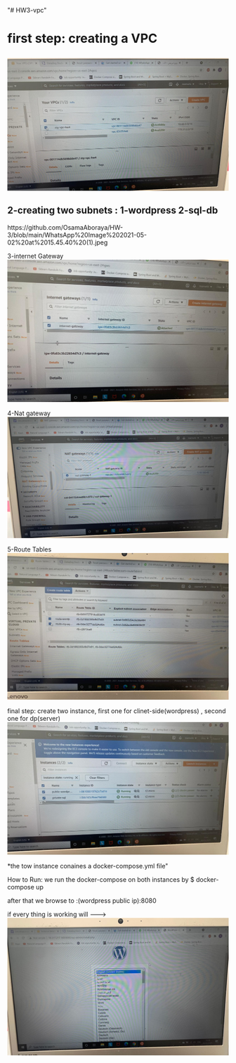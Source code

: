 "# HW3-vpc" <h1> 

**first step: creating a VPC**</h1>


![alt text](https://github.com/OsamaAboraya/HW-3/blob/main/WhatsApp%20Image%202021-05-02%20at%2015.45.40.jpeg)

<h2>
2-creating two subnets : 
    1-wordpress
    2-sql-db
 </h2>   
    https://github.com/OsamaAboraya/HW-3/blob/main/WhatsApp%20Image%202021-05-02%20at%2015.45.40%20(1).jpeg
    

3-internet Gateway
![alt text](https://github.com/OsamaAboraya/HW-3/blob/main/WhatsApp%20Image%202021-05-02%20at%2015.45.41%20(1).jpeg)


4-Nat gateway 
![alt text](https://github.com/OsamaAboraya/HW-3/blob/main/WhatsApp%20Image%202021-05-02%20at%2015.45.42.jpeg)


5-Route Tables
![alt text](https://github.com/OsamaAboraya/HW-3/blob/main/WhatsApp%20Image%202021-05-02%20at%2015.45.41.jpeg)

final step: create two instance, first one for clinet-side(wordpress) , second one for dp(server)
![alt text](https://github.com/OsamaAboraya/HW-3/blob/main/WhatsApp%20Image%202021-05-02%20at%2015.45.42%20(1).jpeg)

*the tow instance conaines a docker-compose.yml file"

How to Run: we run the docker-compose on both instances by $ docker-compose up 

after that we browse to :(wordpress public ip):8080



if every thing is working will --->
![alt text](https://github.com/OsamaAboraya/HW-3/blob/main/WhatsApp%20Image%202021-05-02%20at%2015.45.38.jpeg)

